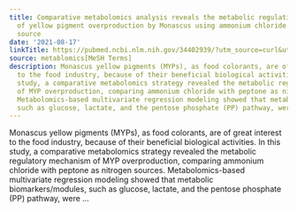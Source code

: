 ```yaml
---
title: Comparative metabolomics analysis reveals the metabolic regulation mechanism
  of yellow pigment overproduction by Monascus using ammonium chloride as a nitrogen
  source
date: '2021-08-17'
linkTitle: https://pubmed.ncbi.nlm.nih.gov/34402939/?utm_source=curl&utm_medium=rss&utm_campaign=pubmed-2&utm_content=1Zkrxt7ktlCbHBXEV3v65xxSnkSWNsJ1A6Fq3gBniKhGfIUslK&fc=20210907212339&ff=20210907212354&v=2.14.5
source: metablomics[MeSH Terms]
description: Monascus yellow pigments (MYPs), as food colorants, are of great interest
  to the food industry, because of their beneficial biological activities. In this
  study, a comparative metabolomics strategy revealed the metabolic regulatory mechanism
  of MYP overproduction, comparing ammonium chloride with peptone as nitrogen sources.
  Metabolomics-based multivariate regression modeling showed that metabolic biomarkers/modules,
  such as glucose, lactate, and the pentose phosphate (PP) pathway, were ...
---
```

Monascus yellow pigments (MYPs), as food colorants, are of great interest to the food industry, because of their beneficial biological activities. In this study, a comparative metabolomics strategy revealed the metabolic regulatory mechanism of MYP overproduction, comparing ammonium chloride with peptone as nitrogen sources. Metabolomics-based multivariate regression modeling showed that metabolic biomarkers/modules, such as glucose, lactate, and the pentose phosphate (PP) pathway, were ...